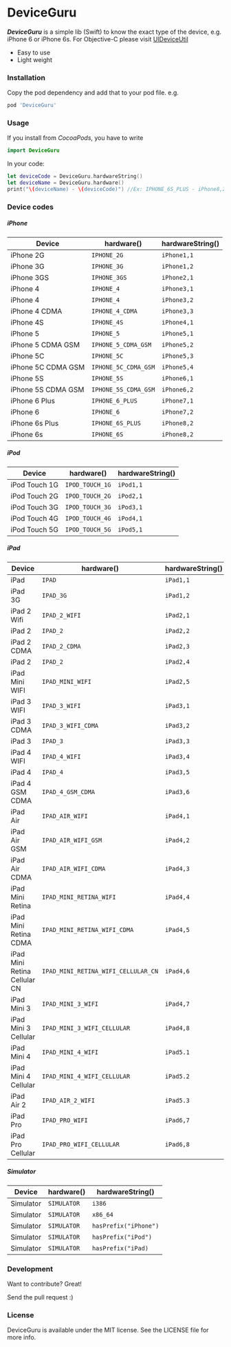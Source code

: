 # DeviceGuru

***DeviceGuru*** is a simple lib (Swift) to know the exact type of the device, e.g. iPhone 6 or iPhone 6s. For Objective-C please visit [UIDeviceUtil](https://github.com/InderKumarRathore/UIDeviceUtil)
  - Easy to use
  - Light weight


### Installation

Copy the pod dependency and add that to your pod file. e.g.

```sh
pod 'DeviceGuru'
```

### Usage
If you install from *CocoaPods*, you have to write 
``` swift
import DeviceGuru 
```
In your code:
``` swift
let deviceCode = DeviceGuru.hardwareString()
let deviceName = DeviceGuru.hardware()
print("\(deviceName) - \(deviceCode)") //Ex: IPHONE_6S_PLUS - iPhone8,2
```

### Device codes
##### iPhone
Device | hardware() | hardwareString()
--- | --- | ---
iPhone 2G | ```IPHONE_2G``` | ```iPhone1,1```
iPhone 3G | ```IPHONE_3G``` | ```iPhone1,2```
iPhone 3GS| ```IPHONE_3GS``` | ```iPhone2,1```
iPhone 4| ```IPHONE_4``` | ```iPhone3,1```
iPhone 4| ```IPHONE_4``` | ```iPhone3,2```
iPhone 4 CDMA| ```IPHONE_4_CDMA``` | ```iPhone3,3```
iPhone 4S| ```IPHONE_4S``` | ```iPhone4,1```
iPhone 5| ```IPHONE_5``` | ```iPhone5,1```
iPhone 5 CDMA GSM | ```IPHONE_5_CDMA_GSM``` | ```iPhone5,2```
iPhone 5C | ```IPHONE_5C``` | ```iPhone5,3```
iPhone 5C CDMA GSM | ```IPHONE_5C_CDMA_GSM``` | ```iPhone5,4```
iPhone 5S | ```IPHONE_5S``` | ```iPhone6,1```
iPhone 5S CDMA GSM | ```IPHONE_5S_CDMA_GSM``` | ```iPhone6,2```
iPhone 6 Plus | ```IPHONE_6_PLUS``` | ```iPhone7,1```
iPhone 6 | ```IPHONE_6``` | ```iPhone7,2```
iPhone 6s Plus | ```IPHONE_6S_PLUS``` | ```iPhone8,2```
iPhone 6s | ```IPHONE_6S``` | ```iPhone8,2```

##### iPod
Device | hardware() | hardwareString()
--- | ---- | ---
iPod Touch 1G| ```IPOD_TOUCH_1G``` | ```iPod1,1```
iPod Touch 2G| ```IPOD_TOUCH_2G``` | ```iPod2,1```
iPod Touch 3G| ```IPOD_TOUCH_3G``` | ```iPod3,1```
iPod Touch 4G| ```IPOD_TOUCH_4G``` | ```iPod4,1```
iPod Touch 5G| ```IPOD_TOUCH_5G``` | ```iPod5,1```

##### iPad
Device | hardware() | hardwareString()
--- | --- | ---
iPad | ```IPAD``` | ```iPad1,1```
iPad 3G | ```IPAD_3G``` | ```iPad1,2```
iPad 2 Wifi | ```IPAD_2_WIFI``` | ```iPad2,1```
iPad 2 | ```IPAD_2 ``` | ```iPad2,2```
iPad 2 CDMA | ```IPAD_2_CDMA``` | ```iPad2,3```
iPad 2 | ```IPAD_2``` | ```iPad2,4```
iPad Mini WIFI | ```IPAD_MINI_WIFI``` | ```iPad2,5```
iPad 3 WIFI | ```IPAD_3_WIFI``` | ```iPad3,1```
iPad 3 CDMA | ```IPAD_3_WIFI_CDMA``` | ```iPad3,2```
iPad 3 | ```IPAD_3``` | ```iPad3,3```
iPad 4 WIFI | ```IPAD_4_WIFI``` | ```iPad3,4```
iPad 4 | ```IPAD_4``` | ```iPad3,5```
iPad 4 GSM CDMA | ```IPAD_4_GSM_CDMA``` | ```iPad3,6```
iPad Air | ```IPAD_AIR_WIFI``` | ```iPad4,1```
iPad Air GSM  | ```IPAD_AIR_WIFI_GSM``` | ```iPad4,2```
iPad Air CDMA  | ```IPAD_AIR_WIFI_CDMA``` | ```iPad4,3```
iPad Mini Retina  | ```IPAD_MINI_RETINA_WIFI``` | ```iPad4,4```
iPad Mini Retina CDMA  | ```IPAD_MINI_RETINA_WIFI_CDMA``` | ```iPad4,5```
iPad Mini Retina Cellular CN  | ```IPAD_MINI_RETINA_WIFI_CELLULAR_CN``` | ```iPad4,6```
iPad Mini 3  | ```IPAD_MINI_3_WIFI``` | ```iPad4,7```
iPad Mini 3 Cellular  | ```IPAD_MINI_3_WIFI_CELLULAR``` | ```iPad4,8```
iPad Mini 4  | ```IPAD_MINI_4_WIFI``` | ```iPad5.1```
iPad Mini 4 Cellular  | ```IPAD_MINI_4_WIFI_CELLULAR``` | ```iPad5.2```
iPad Air 2  | ```IPAD_AIR_2_WIFI``` | ```iPad5.3```
iPad Pro  | ```IPAD_PRO_WIFI``` | ```iPad6,7```
iPad Pro Cellular  | ```IPAD_PRO_WIFI_CELLULAR``` | ```iPad6,8```

##### Simulator
Device | hardware() | hardwareString()
--- | --- | ---
Simulator  | ```SIMULATOR``` | ```i386```
Simulator  | ```SIMULATOR``` | ```x86_64```
Simulator  | ```SIMULATOR``` | ```hasPrefix("iPhone")```
Simulator  | ```SIMULATOR``` | ```hasPrefix("iPod")```
Simulator  | ```SIMULATOR``` | ```hasPrefix("iPad)```



### Development

Want to contribute? Great!

Send the pull request :)


### License
DeviceGuru is available under the MIT license. See the LICENSE file for more info.


